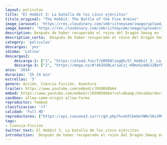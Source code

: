 ```yaml
---
layout: peliculas
title: "El Hobbit 3: La batalla de los cinco ejércitos"
titulo_original: "The Hobbit: The Battle of the Five Armies"
image_carousel: 'https://res.cloudinary.com/imbriitneysam/image/upload/v1543723090/hobbit3-poster-min.jpg'
image_banner: 'https://res.cloudinary.com/imbriitneysam/image/upload/v1543723092/hobbit3-banner-min.jpg'
description: Después de haber recuperado el reino del Dragón Smaug en la montaña, la Compañía ha desencadenado, sin querer, una potencia maligna. Un Smaug enfurecido vuela hacia la Ciudad del Lago para acabar con cualquier resto de vida. Obsesionado con las enormes riquezas en su poder, el rey enano Thorin se vuelve codicioso, mientras Bilbo intenta hacerle entrar en razón haciendo algo desesperado y peligroso.
description_corta:  Después de haber recuperado el reino del Dragón Smaug en la montaña, la Compañía ha desencadenado, sin querer, una potencia maligna. Un Smaug enfurecido vuela hacia la Ciudad del Lago para acabar con cualquier resto de vida. Obsesionado con...
category: 'peliculas'
descargas: 'yes'
idioma: 'Latino'
descargas2:
    descarga-1: ["1", "https://oload.fun/f/U89kNlzwgQk/El_Hobbit_3-_La_batalla_de_los_cinco_ej%C3%A9rcitos.mp4", "https://www.google.com/s2/favicons?domain=openload.co","OpenLoad","https://res.cloudinary.com/imbriitneysam/image/upload/v1541473684/mexico.png", "Latino", "Full HD"]
    descarga-3: ["2", "https://mega.nz/#!46IUGBLa!iwCzj-H9mnGzddeJ2BefNzqxcneHmQS3CN67EjnEqq0", "https://www.google.com/s2/favicons?domain=mega.nz","Mega","https://res.cloudinary.com/imbriitneysam/image/upload/v1541473684/mexico.png", "Latino", "Full HD"]
anio: '2014'
duracion: '2h 24 min'
estrellas: '5'
genero: Acción, Ciencia Ficción, Aventura
trailer: https://www.youtube.com/embed/clRX9RXOb64
embed: https://www.youtube.com/embed/clRX9RXOb64?rel=0&amp;hd=1&border=0&wmode=opaque&enablejsapi=1&modestbranding=1&controls=1&showinfo=1
sandbox: allow-same-origin allow-forms
reproductor: fembed
clasificacion: '+7'
calidad: 'Full HD'
reproductores: ["https://api.cuevana3.io/rr/gd.php?h=ek5lbm9xYWNrS0xJMVp5b21KREk0dFBLbjVkaHhkRGdrOG1jbnBpUnhhS1Z2WnFnbDd1M3dOV3JvcHRzMTY3VXBiaG9sNFhTekxUR3o2cDdkOC9idXNtU3FadVkyUT09"]
tags:
- Ciencia-Ficcion
twitter_text: El Hobbit 3, La batalla de los cinco ejércitos
introduction:  Después de haber recuperado el reino del Dragón Smaug en la montaña, la Compañía ha desencadenado, sin querer, una potencia maligna. Un Smaug enfurecido vuela hacia la Ciudad del Lago para acabar con cualquier resto de vida. Obsesionado con
---
```












